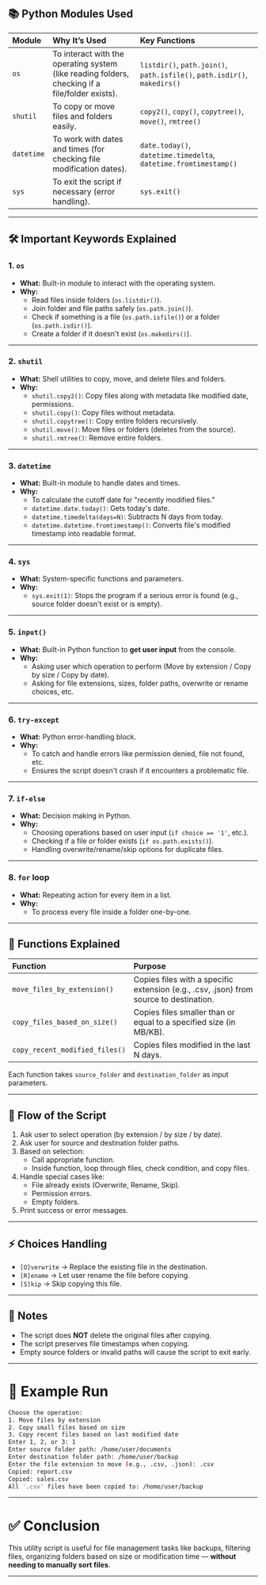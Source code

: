 ## 📚 Python Modules Used

| Module | Why It’s Used | Key Functions |
|:------|:--------------|:--------------|
| `os` | To interact with the operating system (like reading folders, checking if a file/folder exists). | `listdir()`, `path.join()`, `path.isfile()`, `path.isdir()`, `makedirs()` |
| `shutil` | To copy or move files and folders easily. | `copy2()`, `copy()`, `copytree()`, `move()`, `rmtree()` |
| `datetime` | To work with dates and times (for checking file modification dates). | `date.today()`, `datetime.timedelta`, `datetime.fromtimestamp()` |
| `sys` | To exit the script if necessary (error handling). | `sys.exit()` |

---

## 🛠️ Important Keywords Explained

### 1. `os`
- **What:** Built-in module to interact with the operating system.
- **Why:** 
  - Read files inside folders (`os.listdir()`).
  - Join folder and file paths safely (`os.path.join()`).
  - Check if something is a file (`os.path.isfile()`) or a folder (`os.path.isdir()`).
  - Create a folder if it doesn't exist (`os.makedirs()`).

---

### 2. `shutil`
- **What:** Shell utilities to copy, move, and delete files and folders.
- **Why:**
  - `shutil.copy2()`: Copy files along with metadata like modified date, permissions.
  - `shutil.copy()`: Copy files without metadata.
  - `shutil.copytree()`: Copy entire folders recursively.
  - `shutil.move()`: Move files or folders (deletes from the source).
  - `shutil.rmtree()`: Remove entire folders.

---

### 3. `datetime`
- **What:** Built-in module to handle dates and times.
- **Why:**
  - To calculate the cutoff date for "recently modified files."
  - `datetime.date.today()`: Gets today's date.
  - `datetime.timedelta(days=N)`: Subtracts N days from today.
  - `datetime.datetime.fromtimestamp()`: Converts file's modified timestamp into readable format.

---

### 4. `sys`
- **What:** System-specific functions and parameters.
- **Why:**
  - `sys.exit(1)`: Stops the program if a serious error is found (e.g., source folder doesn't exist or is empty).

---

### 5. `input()`
- **What:** Built-in Python function to **get user input** from the console.
- **Why:** 
  - Asking user which operation to perform (Move by extension / Copy by size / Copy by date).
  - Asking for file extensions, sizes, folder paths, overwrite or rename choices, etc.

---

### 6. `try-except`
- **What:** Python error-handling block.
- **Why:**
  - To catch and handle errors like permission denied, file not found, etc.
  - Ensures the script doesn't crash if it encounters a problematic file.

---

### 7. `if-else`
- **What:** Decision making in Python.
- **Why:**
  - Choosing operations based on user input (`if choice == '1'`, etc.).
  - Checking if a file or folder exists (`if os.path.exists()`).
  - Handling overwrite/rename/skip options for duplicate files.

---

### 8. `for` loop
- **What:** Repeating action for every item in a list.
- **Why:**
  - To process every file inside a folder one-by-one.

---

## 🚀 Functions Explained

| Function | Purpose |
|:---------|:--------|
| `move_files_by_extension()` | Copies files with a specific extension (e.g., .csv, .json) from source to destination. |
| `copy_files_based_on_size()` | Copies files smaller than or equal to a specified size (in MB/KB). |
| `copy_recent_modified_files()` | Copies files modified in the last N days. |

Each function takes `source_folder` and `destination_folder` as input parameters.

---

## 🧩 Flow of the Script

1. Ask user to select operation (by extension / by size / by date).
2. Ask user for source and destination folder paths.
3. Based on selection:
   - Call appropriate function.
   - Inside function, loop through files, check condition, and copy files.
4. Handle special cases like:
   - File already exists (Overwrite, Rename, Skip).
   - Permission errors.
   - Empty folders.
5. Print success or error messages.

---

## ⚡ Choices Handling

- `[O]verwrite` → Replace the existing file in the destination.
- `[R]ename` → Let user rename the file before copying.
- `[S]kip` → Skip copying this file.

---

## 📌 Notes

- The script does **NOT** delete the original files after copying.
- The script preserves file timestamps when copying.
- Empty source folders or invalid paths will cause the script to exit early.

---

# 📜 Example Run

```bash
Choose the operation:
1. Move files by extension
2. Copy small files based on size
3. Copy recent files based on last modified date
Enter 1, 2, or 3: 1
Enter source folder path: /home/user/documents
Enter destination folder path: /home/user/backup
Enter the file extension to move (e.g., .csv, .json): .csv
Copied: report.csv
Copied: sales.csv
All '.csv' files have been copied to: /home/user/backup
```

---

# ✅ Conclusion

This utility script is useful for file management tasks like backups, filtering files, organizing folders based on size or modification time — **without needing to manually sort files**.

---

